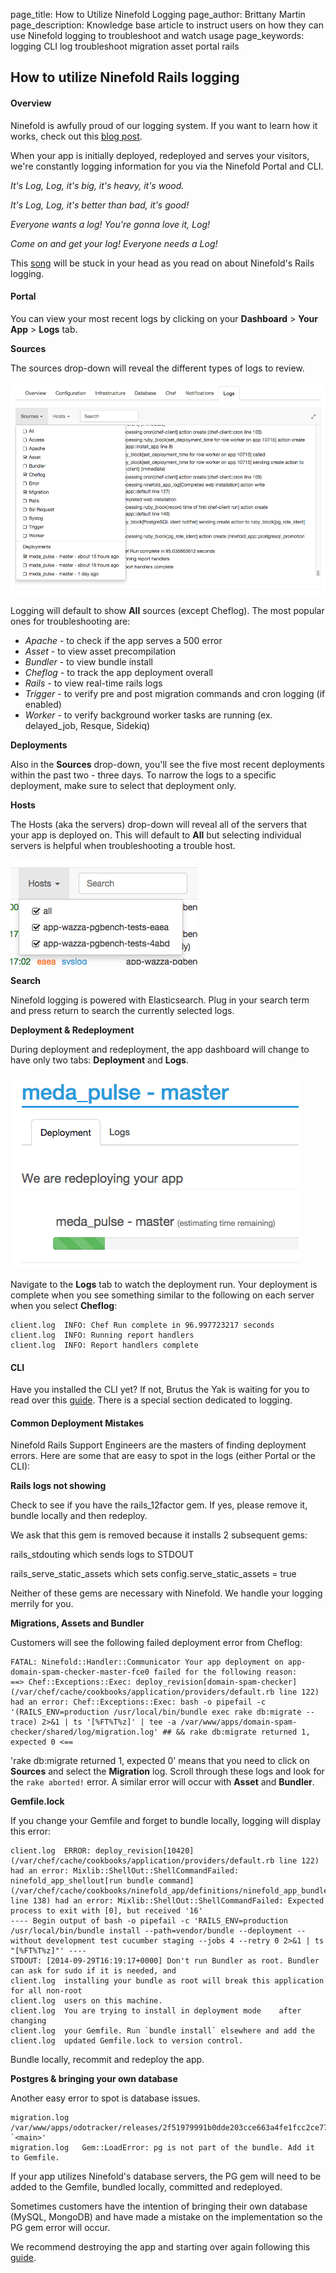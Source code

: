 page_title:       How to Utilize Ninefold Logging
page_author:      Brittany Martin
page_description: Knowledge base article to instruct users on how they can use Ninefold logging to troubleshoot and watch usage
page_keywords:    logging CLI log troubleshoot migration asset portal rails 

## How to utilize Ninefold Rails logging

#### Overview

Ninefold is awfully proud of our logging system. If you want to learn how it works, check out this [blog post](https://ninefold.com/blog/2014/06/25/managing-logs-and-why-elasticsearch-is-amazing/). 

When your app is initially deployed, redeployed and serves your visitors, we're constantly logging information for you via the Ninefold Portal and CLI. 
 
*It's Log, Log, it's big, it's heavy, it's wood.*

*It's Log, Log, it's better than bad, it's good!*

*Everyone wants a log! You're gonna love it, Log!*

*Come on and get your log! Everyone needs a Log!*

This [song](https://www.youtube.com/watch?v=2C7mNr5WMjA) will be stuck in your head as you read on about Ninefold's Rails logging. 

#### Portal 

You can view your most recent logs by clicking on your __Dashboard__ > __Your App__ > __Logs__ tab. 

__Sources__

The sources drop-down will reveal the different types of logs to review. 

![Source Logging](../../img/sourcelog.png)

Logging will default to show __All__ sources (except Cheflog). The most popular ones for troubleshooting are: 

* _Apache_ - to check if the app serves a 500 error 
* _Asset_ - to view asset precompilation
* _Bundler_ - to view bundle install  
* _Cheflog_ - to track the app deployment overall
* _Rails_ -  to view real-time rails logs
* _Trigger_ - to verify pre and post migration commands and cron logging (if enabled)
* _Worker_ - to verify background worker tasks are running (ex. delayed_job, Resque, Sidekiq)  

__Deployments__

Also in the __Sources__ drop-down, you'll see the five most recent deployments within the past two - three days. To narrow the logs to a specific deployment, make sure to select that deployment only. 

__Hosts__

The Hosts (aka the servers) drop-down will reveal all of the servers that your app is deployed on. This will default to __All__ but selecting individual servers is helpful when troubleshooting a trouble host. 

![Host](../../img/host.png)

__Search__ 

Ninefold logging is powered with Elasticsearch. Plug in your search term and press return to search the currently selected logs. 

__Deployment & Redeployment__

During deployment and redeployment, the app dashboard will change to have only two tabs: __Deployment__ and __Logs__. 

![Deploy Log](../../img/deploylog.png)

Navigate to the __Logs__ tab to watch the deployment run. Your deployment is complete when you see something similar to the following on each server when you select __Cheflog__:

	client.log	INFO: Chef Run complete in 96.997723217 seconds
	client.log	INFO: Running report handlers
	client.log	INFO: Report handlers complete

#### CLI

Have you installed the CLI yet? If not, Brutus the Yak is waiting for you to read over this [guide](http://help.ninefold.com/getstarted/how_to_install_and_utilize_the_cli/). There is a special section dedicated to logging. 

#### Common Deployment Mistakes 

Ninefold Rails Support Engineers are the masters of finding deployment errors. Here are some that are easy to spot in the logs (either Portal or the CLI):

__Rails logs not showing__

Check to see if you have the rails_12factor gem. If yes, please remove it, bundle locally and then redeploy. 

We ask that this gem is removed because it installs 2 subsequent gems:

rails_stdouting which sends logs to STDOUT

rails_serve_static_assets which sets config.serve_static_assets = true

Neither of these gems are necessary with Ninefold. We handle your logging merrily for you. 

__Migrations, Assets and Bundler__

Customers will see the following failed deployment error from Cheflog: 

	FATAL: Ninefold::Handler::Communicator Your app deployment on app-domain-spam-checker-master-fce0 failed for the following reason:
	==> Chef::Exceptions::Exec: deploy_revision[domain-spam-checker] (/var/chef/cache/cookbooks/application/providers/default.rb line 122) had an error: Chef::Exceptions::Exec: bash -o pipefail -c '(RAILS_ENV=production /usr/local/bin/bundle exec rake db:migrate --trace) 2>&1 | ts '[%FT%T%z]' | tee -a /var/www/apps/domain-spam-checker/shared/log/migration.log' ## && rake db:migrate returned 1, expected 0 <==

'rake db:migrate returned 1, expected 0' means that you need to click on __Sources__ and select the __Migration__ log. Scroll through these logs and look for the `rake aborted!` error. A similar error will occur with __Asset__ and __Bundler__.

__Gemfile.lock__

If you change your Gemfile and forget to bundle locally, logging will display this error: 

	client.log	ERROR: deploy_revision[10420] (/var/chef/cache/cookbooks/application/providers/default.rb line 122) had an error: Mixlib::ShellOut::ShellCommandFailed: ninefold_app_shellout[run bundle command] (/var/chef/cache/cookbooks/ninefold_app/definitions/ninefold_app_bundle_install.rb line 138) had an error: Mixlib::ShellOut::ShellCommandFailed: Expected process to exit with [0], but received '16' 
	---- Begin output of bash -o pipefail -c 'RAILS_ENV=production /usr/local/bin/bundle install --path=vendor/bundle --deployment --without development test cucumber staging --jobs 4 --retry 0 2>&1 | ts "[%FT%T%z]"' ---- 
	STDOUT: [2014-09-29T16:19:17+0000] Don't run Bundler as root. Bundler can ask for sudo if it is needed, and 
	client.log	installing your bundle as root will break this application for all non-root 
	client.log	users on this machine. 
	client.log	You are trying to install in deployment mode 	after changing 
	client.log	your Gemfile. Run `bundle install` elsewhere and add the 
	client.log	updated Gemfile.lock to version control. 

Bundle locally, recommit and redeploy the app. 

__Postgres & bringing your own database__

Another easy error to spot is database issues. 

	migration.log /var/www/apps/odotracker/releases/2f51979991b0dde203cce663a4fe1fcc2ce771a1/vendor/bundle/ruby/2.1.0/bin/rake:23:in `<main>' 
	migration.log	Gem::LoadError: pg is not part of the bundle. Add it to Gemfile. 

If your app utilizes Ninefold's database servers, the PG gem will need to be added to the Gemfile, bundled locally, committed and redeployed. 

Sometimes customers have the intention of bringing their own database (MySQL, MongoDB) and have made a mistake on the implementation so the PG gem error will occur. 

We recommend destroying the app and starting over again following this [guide](http://help.ninefold.com/apps/deploying_a_rails_app_with_your_own_database/). 




